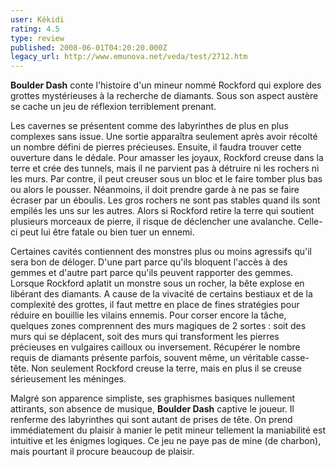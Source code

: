 ```yaml
---
user: Kékidi
rating: 4.5
type: review
published: 2008-06-01T04:20:20.000Z
legacy_url: http://www.emunova.net/veda/test/2712.htm
---
```

**Boulder Dash** conte l'histoire d'un mineur nommé Rockford qui explore des grottes mystérieuses à la recherche de diamants. Sous son aspect austère se cache un jeu de réflexion terriblement prenant.  

  

Les cavernes se présentent comme des labyrinthes de plus en plus complexes sans issue. Une sortie apparaîtra seulement après avoir récolté un nombre défini de pierres précieuses. Ensuite, il faudra trouver cette ouverture dans le dédale. Pour amasser les joyaux, Rockford creuse dans la terre et crée des tunnels, mais il ne parvient pas à détruire ni les rochers ni les murs. Par contre, il peut creuser sous un bloc et le faire tomber plus bas ou alors le pousser. Néanmoins, il doit prendre garde à ne pas se faire écraser par un éboulis. Les gros rochers ne sont pas stables quand ils sont empilés les uns sur les autres. Alors si Rockford retire la terre qui soutient plusieurs morceaux de pierre, il risque de déclencher une avalanche. Celle-ci peut lui être fatale ou bien tuer un ennemi.  

  

Certaines cavités contiennent des monstres plus ou moins agressifs qu'il sera bon de déloger. D'une part parce qu'ils bloquent l'accès à des gemmes et d'autre part parce qu'ils peuvent rapporter des gemmes. Lorsque Rockford aplatit un monstre sous un rocher, la bête explose en libérant des diamants. A cause de la vivacité de certains bestiaux et de la complexité des grottes, il faut mettre en place de fines stratégies pour réduire en bouillie les vilains ennemis. Pour corser encore la tâche, quelques zones comprennent des murs magiques de 2 sortes : soit des murs qui se déplacent, soit des murs qui transforment les pierres précieuses en vulgaires cailloux ou inversement. Récupérer le nombre requis de diamants présente parfois, souvent même, un véritable casse-tête. Non seulement Rockford creuse la terre, mais en plus il se creuse sérieusement les méninges.  

  

Malgré son apparence simpliste, ses graphismes basiques nullement attirants, son absence de musique, **Boulder Dash** captive le joueur. Il renferme des labyrinthes qui sont autant de prises de tête. On prend immédiatement du plaisir à manier le petit mineur tellement la maniabilité est intuitive et les énigmes logiques. Ce jeu ne paye pas de mine (de charbon), mais pourtant il procure beaucoup de plaisir.